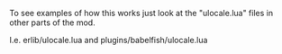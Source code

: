 ﻿To see examples of how this works just look at
the "ulocale.lua" files in other parts of the mod.

I.e. erlib/ulocale.lua and plugins/babelfish/ulocale.lua